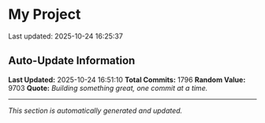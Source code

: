 # My Project


Last updated: 2025-10-24 16:25:37











































































































































































































































































































































































































































































































































































































































































































































































































































































































































































































































































































































































































































































































































































































































































































































































































































































































































































































































































































































































































































































































































































































































































## Auto-Update Information

**Last Updated:** 2025-10-24 16:51:10
**Total Commits:** 1796
**Random Value:** 9703
**Quote:** _Building something great, one commit at a time._

---
_This section is automatically generated and updated._